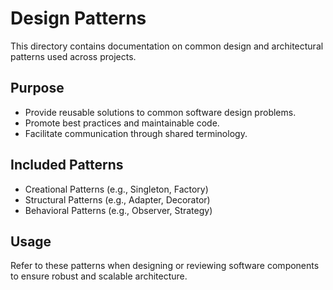 # Design Patterns

This directory contains documentation on common design and architectural patterns used across projects.

## Purpose

- Provide reusable solutions to common software design problems.
- Promote best practices and maintainable code.
- Facilitate communication through shared terminology.

## Included Patterns

- Creational Patterns (e.g., Singleton, Factory)
- Structural Patterns (e.g., Adapter, Decorator)
- Behavioral Patterns (e.g., Observer, Strategy)

## Usage

Refer to these patterns when designing or reviewing software components to ensure robust and scalable architecture.
